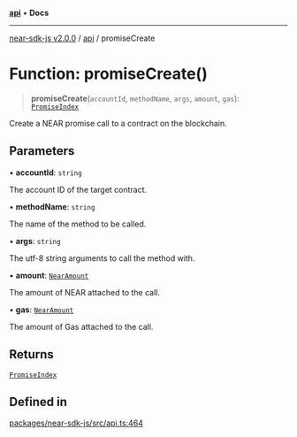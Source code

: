 [**api**](../README.md) • **Docs**

***

[near-sdk-js v2.0.0](../../packages.md) / [api](../README.md) / promiseCreate

# Function: promiseCreate()

> **promiseCreate**(`accountId`, `methodName`, `args`, `amount`, `gas`): [`PromiseIndex`](../../utils/type-aliases/PromiseIndex.md)

Create a NEAR promise call to a contract on the blockchain.

## Parameters

• **accountId**: `string`

The account ID of the target contract.

• **methodName**: `string`

The name of the method to be called.

• **args**: `string`

The utf-8 string arguments to call the method with.

• **amount**: [`NearAmount`](../../utils/type-aliases/NearAmount.md)

The amount of NEAR attached to the call.

• **gas**: [`NearAmount`](../../utils/type-aliases/NearAmount.md)

The amount of Gas attached to the call.

## Returns

[`PromiseIndex`](../../utils/type-aliases/PromiseIndex.md)

## Defined in

[packages/near-sdk-js/src/api.ts:464](https://github.com/dim-daskalov/near-sdk-js/blob/747cef27e9ea5b250fe75696a18e61a74d9178c8/packages/near-sdk-js/src/api.ts#L464)
